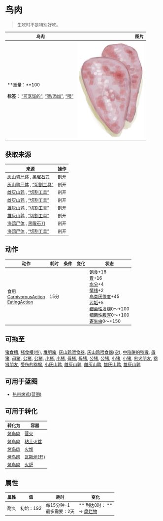# 鸟肉  
> 生吃时不是特别好吃。  
  
  鸟肉  |   图片   
 ----  |  ----:   
 **重量：**100<br><br>**标签：**	[“可烹饪的”](tag_Cookable.md), [“喂/添加”](tag_Feed.md), [“喂”](tag_Meat.md)  |  ![](Sprite/SeagullMeat.png)   
  
## 获取来源  
来源  |  操作  
----  |  ----  
[灰山鹑尸体](PartridgeDead.md) , [黑曜石刀](KnifeObsidian.md)  |  剖开  
[灰山鹑尸体](PartridgeDead.md) , [“切割工具”](tag_Cutter.md)  |  剖开  
[雌灰山鹑](PartridgeFemaleEnclosure.md) , [“切割工具”](tag_Cutter.md)  |  剖开  
[雌灰山鹑](PartridgeFemaleLive.md) , [“切割工具”](tag_Cutter.md)  |  剖开  
[雄灰山鹑](PartridgeMaleEnclosure.md) , [“切割工具”](tag_Cutter.md)  |  剖开  
[雄灰山鹑](PartridgeMaleLive.md) , [“切割工具”](tag_Cutter.md)  |  剖开  
[海鸥尸体](SeagullDead.md) , [黑曜石刀](KnifeObsidian.md)  |  剖开  
[海鸥尸体](SeagullDead.md) , [“切割工具”](tag_Cutter.md)  |  剖开  
## 动作  
动作  |  耗时  |  条件  |  变化  |  状态  
----  |  ----  |  ----  |  ----  |  ----  
食用<br>[CarnivorousAction](CarnivorousAction.md)<br>[EatingAction](EatingAction.md)  |  15分  |    |    |  [饱食](Satiation.md)+18<br>[胃](Stomach.md)+16<br>[水分](Hydration.md)+4<br>[情绪](Morale.md)+2<br>[鸟类<nobr>厌倦度</nobr>](SaturationBird.md)+45<br>[污垢](Filth.md)+5<br>[细菌性发烧](BacteriaFever.md)0～+200<br>[细菌性腹泻](BacteriaDiarrhoea.md)0～+100<br>[寄生虫](Parasites.md)0～+150  
## 可拖至  
[猪食槽](BoarFeeder.md), [猪食槽(空)](BoarFeederEmpty.md), [堆肥箱](CompostBin.md), [灰山鹑喂食器](PartridgeFeeder.md), [灰山鹑喂食器(空)](PartridgeFeederEmpty.md), [中陷阱的猕猴](CageTrapMacaque.md), [母猪](BoarEnclosureFemale.md), [母猪](BoarEnclosureFemale.md), [公猪](BoarEnclosureMale.md), [公猪](BoarEnclosureMale.md), [小猪](BoarEnclosurePiglet.md), [小猪](BoarEnclosurePiglet.md), [母猪](BoarTiedFemale.md), [母猪](BoarTiedFemale.md), [公猪](BoarTiedMale.md), [公猪](BoarTiedMale.md), [小猪](BoarTiedPiglet.md), [小猪](BoarTiedPiglet.md), [忠犬朋友](DogFriend.md), [猕猴朋友](MacaqueFriend.md), [受伤的猕猴](MacaqueWounded.md), [小灰山鹑](PartridgeChick.md), [雌灰山鹑](PartridgeFemaleEnclosure.md), [雌灰山鹑](PartridgeFemaleLive.md), [雄灰山鹑](PartridgeMaleEnclosure.md), [雄灰山鹑](PartridgeMaleLive.md)  
## 可用于蓝图  
- [热带烤鸡(蓝图)](Bp_IslandChicken.md)  
  
  
## 可用于转化  
转化为  |  容器  
----  |  ----  
[烤鸟肉](BirdMeatCooked.md)  |  [营火](Campfire.md)  
[烤鸟肉](BirdMeatCooked.md)  |  [粘土火盆](ClayFirePit.md)  
[烤鸟肉](BirdMeatCooked.md)  |  [火堆](Fire.md)  
[烤鸟肉](BirdMeatCooked.md)  |  [瓦斯炉(开)](GasCookerOn.md)  
[烤鸟肉](BirdMeatCooked.md)  |  [火炉](Stove.md)  
## 属性   
属性  |  值  |  耗时  |  变化  
----  |  ----  |  ----  |  ----  
耐久  |  初始：192  |  每15分钟-1<br>最多需要：2天  |  ** 到达0时： **<br>→ [腐烂物](RottenRemains.md)  
